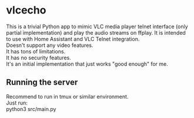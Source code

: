 # vlcecho
This is a trivial Python app to mimic VLC media player telnet interface (only partial implementation) and play the audio streams on ffplay.
It is intended to use with Home Assistant and VLC Telnet integration.  
Doesn't support any video features.  
It has tons of limitations.  
It has no security features.  
It's an initial implementation that just works "good enough" for me.  

## Running the server
Recommend to run in tmux or similar environment.  
Just run:  
    python3 src/main.py
